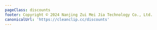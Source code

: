 ```yaml
---
pageClass: discounts
footer: Copyright © 2024 Nanjing Zui Mei Jia Technology Co., Ltd.
canonicalUrl: 'https://cleanclip.cc/discounts'
---
```

<Discounts/>
<NewFooter/>